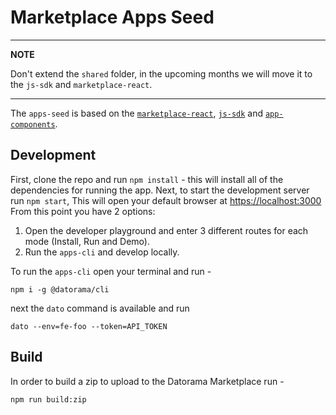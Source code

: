 # Marketplace Apps Seed

---
**NOTE**

Don't extend the `shared` folder, in the upcoming months we will move it to the `js-sdk` and `marketplace-react`.

---

The `apps-seed` is based on the [`marketplace-react`](https://www.npmjs.com/package/@datorama/marketplace-react), [`js-sdk`](https://www.npmjs.com/package/@datorama/sdk) and [`app-components`](https://www.npmjs.com/package/@datorama/app-components).

## Development

First, clone the repo and run `npm install` - this will install all of the dependencies for running the app. Next, to start the development server run `npm start`, This will open your default browser at [https://localhost:3000](https://localhost:3000)
From this point you have 2 options:

1. Open the developer playground and enter 3 different routes for each mode (Install, Run and Demo).
2. Run the `apps-cli` and develop locally.

To run the `apps-cli` open your terminal and run - 

```shell script
npm i -g @datorama/cli
```

next the `dato` command is available and run

```shell script
dato --env=fe-foo --token=API_TOKEN
```


## Build

In order to build a zip to upload to the Datorama Marketplace run - 

```shell script
npm run build:zip
```
